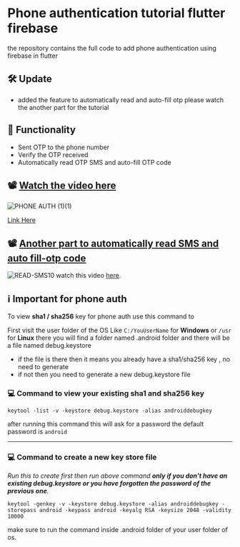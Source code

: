 # Phone authentication tutorial flutter firebase

the repository contains the full code to add phone authentication using firebase in flutter

## 🛠 Update
- added the feature to automatically read and auto-fill otp please watch the another part for the tutorial

## 🚀 Functionality
- Sent OTP to the phone number
- Verify the OTP received
- Automatically read OTP SMS and auto-fill OTP code

## 📽 [Watch the video here](https://youtu.be/5gkJ8ZfbCHw) 
![PHONE AUTH (1)(1)](https://github.com/Snehasis4321/phone_auth_firebase_tutorial/assets/96995340/f550e999-d75f-4f84-a983-1708dbad9614)

[Link Here](https://youtu.be/5gkJ8ZfbCHw)

## 📽 [Another part to automatically read SMS and auto fill-otp code ](https://youtu.be/d7XgXc5ZvLs)
![READ-SMS10](https://github.com/Snehasis4321/phone_auth_firebase_tutorial/assets/96995340/b3ee2ee8-751e-49ce-9b3f-00475fe92c56)
watch this video [here](https://youtu.be/d7XgXc5ZvLs).



## ℹ Important for phone auth

To view **sha1 / sha256** key for phone auth use this command to 

First visit the user folder of the OS Like `C:/YouUserName` for **Windows** or `/usr` for **Linux** there you will find a folder named  .android folder and there will be a file named debug.keystore 

- if the file is there then it means you already have a sha1/sha256 key , no need to generate 
- if not then you need to generate a new debug.keystore file

### 💻 Command to view your existing sha1 and sha256 key
```
keytool -list -v -keystore debug.keystore -alias androiddebugkey
```
after running this command this will ask for a password the default password is  `android`

----------------
### 💻 Command to create a new key store file 

*Run this to create first then run above command **only if you don't have an existing debug.keystore or you have forgotten the password of the previous one**.*

```
keytool -genkey -v -keystore debug.keystore -alias androiddebugkey -storepass android -keypass android -keyalg RSA -keysize 2048 -validity 10000
```

make sure to run the command inside .android folder of your user folder of os.

